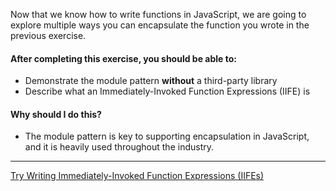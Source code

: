 Now that we know how to write functions in JavaScript, we are going to explore multiple ways you can encapsulate the function you wrote in the previous exercise.

#### After completing this exercise, you should be able to:

* Demonstrate the module pattern **without** a third-party library
* Describe what an Immediately-Invoked Function Expressions (IIFE) is

#### Why should I do this?

* The module pattern is key to supporting encapsulation in JavaScript, and it is heavily used throughout the industry.

----------------------------------
[Try Writing Immediately-Invoked Function Expressions (IIFEs)](../exercises/120-iife)
